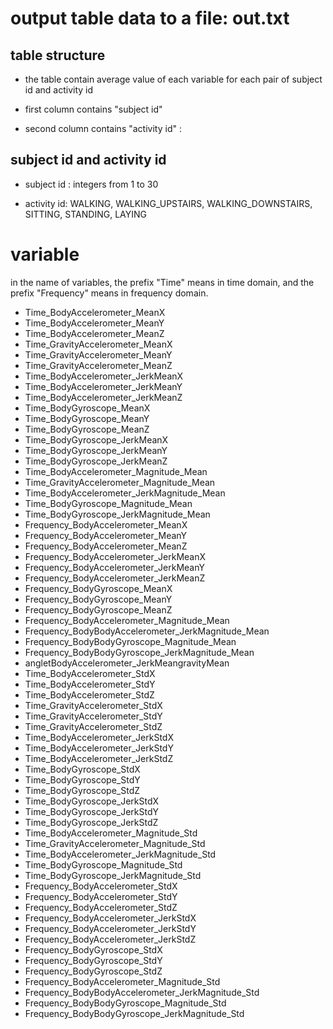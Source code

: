 
# output table data to a file:  out.txt

## table structure

* the table contain average value of each variable for each pair of subject id and activity id

* first column contains "subject id" 


* second column contains "activity id" : 


## subject id and activity id

* subject id : integers from 1 to 30

* activity id: WALKING, WALKING_UPSTAIRS, WALKING_DOWNSTAIRS, SITTING, STANDING, LAYING



# variable

in the name of variables, the prefix "Time" means in time domain, and the prefix "Frequency" means in frequency domain.


* Time_BodyAccelerometer_MeanX	
* Time_BodyAccelerometer_MeanY	
* Time_BodyAccelerometer_MeanZ
* Time_GravityAccelerometer_MeanX
* Time_GravityAccelerometer_MeanY
* Time_GravityAccelerometer_MeanZ
* Time_BodyAccelerometer_JerkMeanX
* Time_BodyAccelerometer_JerkMeanY
* Time_BodyAccelerometer_JerkMeanZ	
* Time_BodyGyroscope_MeanX	
* Time_BodyGyroscope_MeanY
* Time_BodyGyroscope_MeanZ
* Time_BodyGyroscope_JerkMeanX
* Time_BodyGyroscope_JerkMeanY
* Time_BodyGyroscope_JerkMeanZ
* Time_BodyAccelerometer_Magnitude_Mean	
* Time_GravityAccelerometer_Magnitude_Mean
* Time_BodyAccelerometer_JerkMagnitude_Mean
* Time_BodyGyroscope_Magnitude_Mean
* Time_BodyGyroscope_JerkMagnitude_Mean
* Frequency_BodyAccelerometer_MeanX	
* Frequency_BodyAccelerometer_MeanY	
* Frequency_BodyAccelerometer_MeanZ	
* Frequency_BodyAccelerometer_JerkMeanX
* Frequency_BodyAccelerometer_JerkMeanY	
* Frequency_BodyAccelerometer_JerkMeanZ	
* Frequency_BodyGyroscope_MeanX
* Frequency_BodyGyroscope_MeanY
* Frequency_BodyGyroscope_MeanZ
* Frequency_BodyAccelerometer_Magnitude_Mean
* Frequency_BodyBodyAccelerometer_JerkMagnitude_Mean	
* Frequency_BodyBodyGyroscope_Magnitude_Mean
* Frequency_BodyBodyGyroscope_JerkMagnitude_Mean	
* angletBodyAccelerometer_JerkMeangravityMean	
* Time_BodyAccelerometer_StdX	
* Time_BodyAccelerometer_StdY	
* Time_BodyAccelerometer_StdZ	
* Time_GravityAccelerometer_StdX	
* Time_GravityAccelerometer_StdY	
* Time_GravityAccelerometer_StdZ
* Time_BodyAccelerometer_JerkStdX	
* Time_BodyAccelerometer_JerkStdY
* Time_BodyAccelerometer_JerkStdZ
* Time_BodyGyroscope_StdX	
* Time_BodyGyroscope_StdY
* Time_BodyGyroscope_StdZ
* Time_BodyGyroscope_JerkStdX	
* Time_BodyGyroscope_JerkStdY
* Time_BodyGyroscope_JerkStdZ
* Time_BodyAccelerometer_Magnitude_Std	
* Time_GravityAccelerometer_Magnitude_Std	
* Time_BodyAccelerometer_JerkMagnitude_Std
* Time_BodyGyroscope_Magnitude_Std	
* Time_BodyGyroscope_JerkMagnitude_Std	
* Frequency_BodyAccelerometer_StdX	
* Frequency_BodyAccelerometer_StdY	
* Frequency_BodyAccelerometer_StdZ	
* Frequency_BodyAccelerometer_JerkStdX	
* Frequency_BodyAccelerometer_JerkStdY
* Frequency_BodyAccelerometer_JerkStdZ
* Frequency_BodyGyroscope_StdX
* Frequency_BodyGyroscope_StdY
* Frequency_BodyGyroscope_StdZ
* Frequency_BodyAccelerometer_Magnitude_Std	
* Frequency_BodyBodyAccelerometer_JerkMagnitude_Std	
* Frequency_BodyBodyGyroscope_Magnitude_Std	
* Frequency_BodyBodyGyroscope_JerkMagnitude_Std




